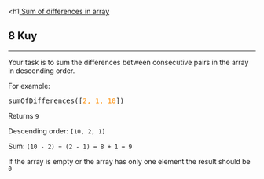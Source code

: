 <h1<a href="https://www.codewars.com/kata/5b73fe9fb3d9776fbf00009e">
Sum of differences in array</a></h1>
<h2>8 Kuy</h2>
<hr>

<p>Your task is to sum the differences between 
consecutive pairs in the array in descending order.</p>

<p>For example:</p>

<pre>
sumOfDifferences([<span style="color: darkorange">2, 1, 10</span>])
</pre>

<p>Returns <code>9</code></p>

<p>Descending order: <code>[10, 2, 1]</code></p>

<p>Sum: <code>(10 - 2) + (2 - 1) = 8 + 1 = 9</code></p>

<p>If the array is empty or the array has only one element the result should be <code>0</code></p>